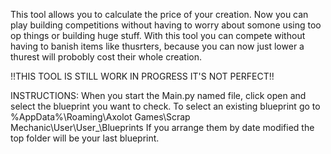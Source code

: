This tool allows you to calculate the price of your creation. Now you can play building competitions without having to worry about somone using too op things or building huge stuff. With this tool you can compete without having to banish items like thusrters, because you can now just lower a thurest will probobly cost their whole creation.

!!THIS TOOL IS STILL WORK IN PROGRESS IT'S NOT PERFECT!!

INSTRUCTIONS:
When you start the Main.py named file, click open and select the blueprint you want to check.
To select an existing blueprint go to %AppData%\Roaming\Axolot Games\Scrap Mechanic\User\User_<userID here>\Blueprints
If you arrange them by date modified the top folder will be your last blueprint.
